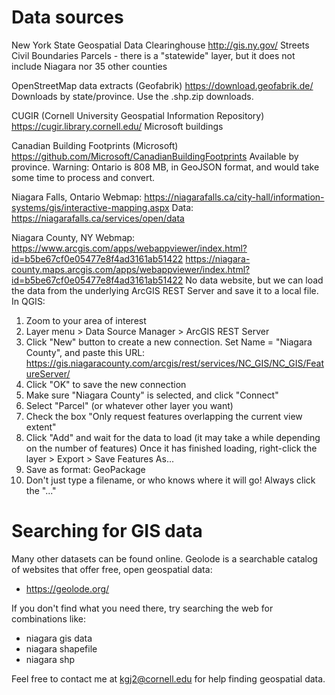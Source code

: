 Data sources
============

New York State Geospatial Data Clearinghouse
http://gis.ny.gov/
Streets
Civil Boundaries
Parcels - there is a "statewide" layer, but it does not include Niagara nor 35 other counties

OpenStreetMap data extracts (Geofabrik)
https://download.geofabrik.de/
Downloads by state/province.  Use the .shp.zip downloads.

CUGIR (Cornell University Geospatial Information Repository)
https://cugir.library.cornell.edu/
Microsoft buildings

Canadian Building Footprints (Microsoft)
https://github.com/Microsoft/CanadianBuildingFootprints
Available by province.  Warning: Ontario is 808 MB, in GeoJSON format, and would take some time to process and convert.

Niagara Falls, Ontario
Webmap: https://niagarafalls.ca/city-hall/information-systems/gis/interactive-mapping.aspx
Data: https://niagarafalls.ca/services/open/data

Niagara County, NY
Webmap: https://www.arcgis.com/apps/webappviewer/index.html?id=b5be67cf0e05477e8f4ad3161ab51422
https://niagara-county.maps.arcgis.com/apps/webappviewer/index.html?id=b5be67cf0e05477e8f4ad3161ab51422
No data website, but we can load the data from the underlying ArcGIS REST Server and save it to a local file.
In QGIS:
  1. Zoom to your area of interest
  2. Layer menu > Data Source Manager > ArcGIS REST Server
  3. Click "New" button to create a new connection.  Set Name = "Niagara County", and paste this URL:
      https://gis.niagaracounty.com/arcgis/rest/services/NC_GIS/NC_GIS/FeatureServer/
  4. Click "OK" to save the new connection
  5. Make sure "Niagara County" is selected, and click "Connect"
  6. Select "Parcel" (or whatever other layer you want)
  7. Check the box "Only request features overlapping the current view extent"
  8. Click "Add" and wait for the data to load (it may take a while depending on the number of features)
Once it has finished loading, right-click the layer > Export > Save Features As...
  1. Save as format: GeoPackage
  2. Don't just type a filename, or who knows where it will go!  Always click the "..."


Searching for GIS data
======================

  Many other datasets can be found online.  Geolode is a searchable catalog of websites that offer free, open geospatial data:
  * <https://geolode.org/>

  If you don't find what you need there, try searching the web for combinations like:
  * niagara gis data
  * niagara shapefile
  * niagara shp

  Feel free to contact me at kgj2@cornell.edu for help finding geospatial data.
